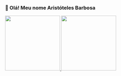 ###  👋 Olá! Meu nome Aristóteles Barbosa

<div>
  <a href="https://github.com/Ari-nb">
  <img height="180em" src="https://github-readme-stats.vercel.app/api?username=Aristoteles-Barbosa&show_icons=true&theme=dark&include_all_commits=true&count_private=true"/>
  <img height="180em" src="https://github-readme-stats.vercel.app/api/top-langs/?username=Aristoteles-Barbosa&layout=compact&langs_count=7&theme=dark"/>
</div>
  
  ##
  
<div style="display: inline_block"><br>
